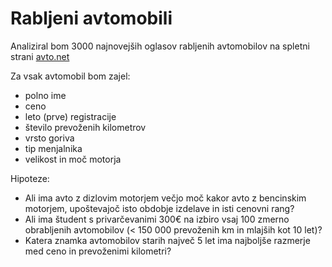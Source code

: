 # Rabljeni avtomobili

Analiziral bom 3000 najnovejših oglasov rabljenih avtomobilov na spletni strani [avto.net](https://www.avto.net/Ads/results.asp?znamka=&model=&modelID=&tip=&znamka2=&model2=&tip2=&znamka3=&model3=&tip3=&cenaMin=0&cenaMax=999999&letnikMin=0&letnikMax=2090&bencin=0&starost2=999&oblika=0&ccmMin=0&ccmMax=99999&mocMin=&mocMax=&kmMin=0&kmMax=9999999&kwMin=0&kwMax=999&motortakt=0&motorvalji=0&lokacija=0&sirina=0&dolzina=&dolzinaMIN=0&dolzinaMAX=100&nosilnostMIN=0&nosilnostMAX=999999&lezisc=&presek=0&premer=0&col=0&vijakov=0&EToznaka=0&vozilo=&airbag=&barva=&barvaint=&EQ1=1000000000&EQ2=1000000000&EQ3=1000000000&EQ4=100000000&EQ5=1000000000&EQ6=1000000000&EQ7=1110100120&EQ8=1010000001&EQ9=1000000000&KAT=1010000000&PIA=&PIAzero=&PSLO=&akcija=0&paketgarancije=&broker=0&prikazkategorije=0&kategorija=0&zaloga=10&arhiv=0&presort=3&tipsort=DESC&stran=1&subSTAR=303)


Za vsak avtomobil bom zajel:
- polno ime
- ceno
- leto (prve) registracije
- število prevoženih kilometrov
- vrsto goriva
- tip menjalnika
- velikost in moč motorja


Hipoteze:
- Ali ima avto z dizlovim motorjem večjo moč kakor avto z bencinskim motorjem, upoštevajoč isto obdobje izdelave in isti cenovni rang?
- Ali ima študent s privarčevanimi 300€ na izbiro vsaj 100 zmerno obrabljenih avtomobilov (< 150 000 prevoženih km in mlajših kot 10 let)?
- Katera znamka avtomobilov starih največ 5 let ima najboljše razmerje med ceno in prevoženimi kilometri?
